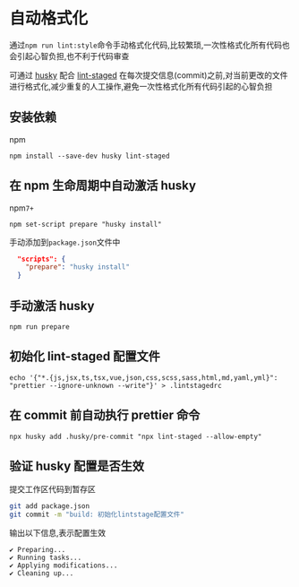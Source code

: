 # 自动格式化

通过`npm run lint:style`命令手动格式化代码,比较繁琐,一次性格式化所有代码也会引起心智负担,也不利于代码审查

可通过 [husky](https://github.com/typicode/husky) 配合 [lint-staged](https://github.com/okonet/lint-staged) 在每次提交信息(commit)之前,对当前更改的文件进行格式化,减少重复的人工操作,避免一次性格式化所有代码引起的心智负担

## 安装依赖

npm

```shell
npm install --save-dev husky lint-staged
```

## 在 npm 生命周期中自动激活 husky

npm`7+`

```shell
npm set-script prepare "husky install"
```

手动添加到`package.json`文件中

```json
  "scripts": {
    "prepare": "husky install"
  }
```

## 手动激活 husky

```shell
npm run prepare
```

## 初始化 lint-staged 配置文件

```shell
echo '{"*.{js,jsx,ts,tsx,vue,json,css,scss,sass,html,md,yaml,yml}": "prettier --ignore-unknown --write"}' > .lintstagedrc
```

## 在 commit 前自动执行 prettier 命令

```shell
npx husky add .husky/pre-commit "npx lint-staged --allow-empty"
```

## 验证 husky 配置是否生效

提交工作区代码到暂存区

```bash
git add package.json
git commit -m "build: 初始化lintstage配置文件"
```

输出以下信息,表示配置生效

```shell
✔ Preparing...
✔ Running tasks...
✔ Applying modifications...
✔ Cleaning up...
```
